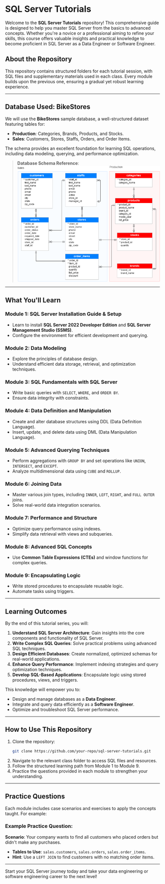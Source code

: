 # SQL Server Tutorials

Welcome to the **SQL Server Tutorials** repository! This comprehensive guide is designed to help you master SQL Server from the basics to advanced concepts. Whether you're a novice or a professional aiming to refine your skills, this course offers valuable insights and practical knowledge to become proficient in SQL Server as a Data Engineer or Software Engineer.

## About the Repository
This repository contains structured folders for each tutorial session, with SQL files and supplementary materials used in each class. Every module builds upon the previous one, ensuring a gradual yet robust learning experience.

---

## Database Used: BikeStores
We will use the **BikeStores** sample database, a well-structured dataset featuring tables for:

- **Production**: Categories, Brands, Products, and Stocks.
- **Sales**: Customers, Stores, Staffs, Orders, and Order Items.

The schema provides an excellent foundation for learning SQL operations, including data modeling, querying, and performance optimization.

> **Database Schema Reference**: ![BikeStores Database Schema](SQL-Server-BikeStore-Database.png)

---

## What You'll Learn
### **Module 1: SQL Server Installation Guide & Setup**
- Learn to install **SQL Server 2022 Developer Edition** and **SQL Server Management Studio (SSMS)**.
- Configure the environment for efficient development and querying.

### **Module 2: Data Modeling**
- Explore the principles of database design.
- Understand efficient data storage, retrieval, and optimization techniques.

### **Module 3: SQL Fundamentals with SQL Server**
- Write basic queries with `SELECT`, `WHERE`, and `ORDER BY`.
- Ensure data integrity with constraints.

### **Module 4: Data Definition and Manipulation**
- Create and alter database structures using DDL (Data Definition Language).
- Insert, update, and delete data using DML (Data Manipulation Language).

### **Module 5: Advanced Querying Techniques**
- Perform aggregations with `GROUP BY` and set operations like `UNION`, `INTERSECT`, and `EXCEPT`.
- Analyze multidimensional data using `CUBE` and `ROLLUP`.

### **Module 6: Joining Data**
- Master various join types, including `INNER`, `LEFT`, `RIGHT`, and `FULL OUTER` joins.
- Solve real-world data integration scenarios.

### **Module 7: Performance and Structure**
- Optimize query performance using indexes.
- Simplify data retrieval with views and subqueries.

### **Module 8: Advanced SQL Concepts**
- Use **Common Table Expressions (CTEs)** and window functions for complex queries.

### **Module 9: Encapsulating Logic**
- Write stored procedures to encapsulate reusable logic.
- Automate tasks using triggers.

---

## Learning Outcomes
By the end of this tutorial series, you will:

1. **Understand SQL Server Architecture**: Gain insights into the core components and functionality of SQL Server.
2. **Write Complex SQL Queries**: Solve practical problems using advanced SQL techniques.
3. **Design Efficient Databases**: Create normalized, optimized schemas for real-world applications.
4. **Enhance Query Performance**: Implement indexing strategies and query optimization techniques.
5. **Develop SQL-Based Applications**: Encapsulate logic using stored procedures, views, and triggers.

This knowledge will empower you to:
- Design and manage databases as a **Data Engineer**.
- Integrate and query data efficiently as a **Software Engineer**.
- Optimize and troubleshoot SQL Server performance.

---

## How to Use This Repository
1. Clone the repository:
   ```bash
   git clone https://github.com/your-repo/sql-server-tutorials.git
   ```
2. Navigate to the relevant class folder to access SQL files and resources.
3. Follow the structured learning path from Module 1 to Module 9.
4. Practice the questions provided in each module to strengthen your understanding.

---

## Practice Questions
Each module includes case scenarios and exercises to apply the concepts taught. For example:

### Example Practice Question:
**Scenario**: Your company wants to find all customers who placed orders but didn't make any purchases.
- **Tables to Use**: `sales.customers`, `sales.orders`, `sales.order_items`.
- **Hint**: Use a `LEFT JOIN` to find customers with no matching order items.

---

Start your SQL Server journey today and take your data engineering or software engineering career to the next level!

